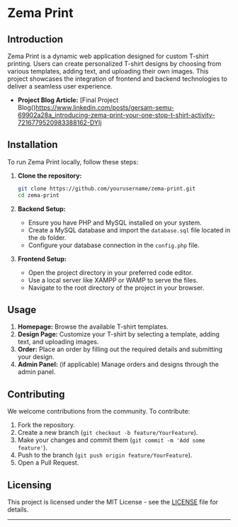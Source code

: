 # Zema Print

## Introduction

Zema Print is a dynamic web application designed for custom T-shirt printing. Users can create personalized T-shirt designs by choosing from various templates, adding text, and uploading their own images. This project showcases the integration of frontend and backend technologies to deliver a seamless user experience.

- **Project Blog Article:** [Final Project Blog()https://www.linkedin.com/posts/gersam-semu-69902a28a_introducing-zema-print-your-one-stop-t-shirt-activity-7216779520983388162-DYIj
  

## Installation

To run Zema Print locally, follow these steps:

1. **Clone the repository:**
    ```sh
    git clone https://github.com/yourusername/zema-print.git
    cd zema-print
    ```

2. **Backend Setup:**

    - Ensure you have PHP and MySQL installed on your system.
    - Create a MySQL database and import the `database.sql` file located in the `db` folder.
    - Configure your database connection in the `config.php` file.

3. **Frontend Setup:**

    - Open the project directory in your preferred code editor.
    - Use a local server like XAMPP or WAMP to serve the files.
    - Navigate to the root directory of the project in your browser.

## Usage

1. **Homepage:** Browse the available T-shirt templates.
2. **Design Page:** Customize your T-shirt by selecting a template, adding text, and uploading images.
3. **Order:** Place an order by filling out the required details and submitting your design.
4. **Admin Panel:** (if applicable) Manage orders and designs through the admin panel.

## Contributing

We welcome contributions from the community. To contribute:

1. Fork the repository.
2. Create a new branch (`git checkout -b feature/YourFeature`).
3. Make your changes and commit them (`git commit -m 'Add some feature'`).
4. Push to the branch (`git push origin feature/YourFeature`).
5. Open a Pull Request.



## Licensing

This project is licensed under the MIT License - see the [LICENSE](LICENSE) file for details.

---

